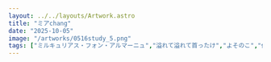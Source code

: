 ```yaml
---
layout: ../../layouts/Artwork.astro
title: "ミアchang"
date: "2025-10-05"
image: "/artworks/0516study_5.png"
tags: ["ミルキュリアス・フォン・アルマーニュ","溢れて溢れて首ったけ","よそのこ","伺か"]
---
```


